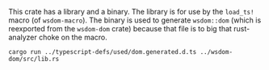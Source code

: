 This crate has a library and a binary. The library is for use by the `load_ts!` macro (of `wsdom-macro`).
The binary is used to generate `wsdom::dom` (which is reexported from the `wsdom-dom` crate) because that file is to big that rust-analyzer choke on the macro.
```shell
cargo run ../typescript-defs/used/dom.generated.d.ts ../wsdom-dom/src/lib.rs
```